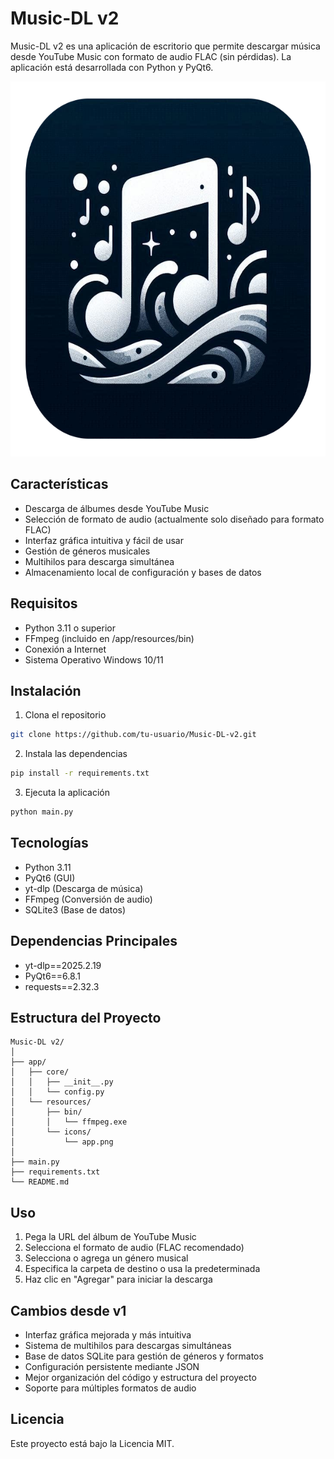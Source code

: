# Music-DL v2

Music-DL v2 es una aplicación de escritorio que permite descargar música desde YouTube Music con formato de audio FLAC (sin pérdidas). La aplicación está desarrollada con Python y PyQt6.

<img src="app/resources/icons/app.png" alt="Captura de pantalla de Music-DL v2" width="600" height="600">

## Características

- Descarga de álbumes desde YouTube Music
- Selección de formato de audio (actualmente solo diseñado para formato FLAC)
- Interfaz gráfica intuitiva y fácil de usar
- Gestión de géneros musicales
- Multihilos para descarga simultánea
- Almacenamiento local de configuración y bases de datos

## Requisitos

- Python 3.11 o superior
- FFmpeg (incluido en /app/resources/bin)
- Conexión a Internet
- Sistema Operativo Windows 10/11

## Instalación

1. Clona el repositorio
```bash
git clone https://github.com/tu-usuario/Music-DL-v2.git
```

2. Instala las dependencias
```bash
pip install -r requirements.txt
```

3. Ejecuta la aplicación
```bash
python main.py
```

## Tecnologías

- Python 3.11
- PyQt6 (GUI)
- yt-dlp (Descarga de música)
- FFmpeg (Conversión de audio)
- SQLite3 (Base de datos)

## Dependencias Principales

- yt-dlp==2025.2.19
- PyQt6==6.8.1 
- requests==2.32.3

## Estructura del Proyecto

```
Music-DL v2/
│
├── app/
│   ├── core/
│   │   ├── __init__.py
│   │   └── config.py
│   └── resources/
│       ├── bin/
│       │   └── ffmpeg.exe
│       └── icons/
│           └── app.png
│
├── main.py
├── requirements.txt
└── README.md
```

## Uso

1. Pega la URL del álbum de YouTube Music
2. Selecciona el formato de audio (FLAC recomendado)
3. Selecciona o agrega un género musical
4. Especifica la carpeta de destino o usa la predeterminada
5. Haz clic en "Agregar" para iniciar la descarga

## Cambios desde v1

- Interfaz gráfica mejorada y más intuitiva
- Sistema de multihilos para descargas simultáneas
- Base de datos SQLite para gestión de géneros y formatos
- Configuración persistente mediante JSON
- Mejor organización del código y estructura del proyecto
- Soporte para múltiples formatos de audio

## Licencia

Este proyecto está bajo la Licencia MIT.
